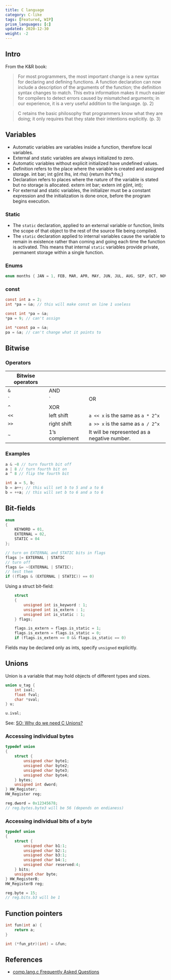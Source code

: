 ```yaml
---
title: C language
category: C-like
tags: [Featured, WIP]
prism_languages: [c]
updated: 2020-12-30
weight: -2
---
```


Intro
-------------------------------------

From the K&R book:

> For most programmers, the most important change is a new syntax for declaring and defining functions. A function declaration can now include a description of the arguments of the function; the definition syntax changes to match. This extra information makes it much easier for compilers to detect errors caused by mismatched arguments; in our experience, it is a very useful addition to the language. (p. 2)

> C retains the basic philosophy that programmers know what they are doing; it only requires that they state their intentions explicitly. (p. 3)


Variables
-------------------------------------

- Automatic variables are variables inside a function, therefore local variables.
- External and static variables are always initialized to zero.
- Automatic variables without explicit initialized have undefined values.
- Definition refers to the place where the variable is created and assigned storage.
    int bar;
    int g(int lhs, int rhs) {return lhs*rhs;}
- Declaration refers to places where the nature of the variable is stated but no storage is allocated.
    extern int bar;
    extern int g(int, int);
- For external and static variables, the initializer must be a constant expression and the initialization is done once, before the program begins execution.

### Static

- The `static` declaration, applied to an external variable or function, limits the scope of that object to the rest of the source file being compiled.
- The `static` declaration applied to internal variables cause the variable to remain in existence rather than coming and going each time the function is activated. This means that internal `static` variables provide private, permanent storage within a single function.

### Enums

```c
enum months { JAN = 1, FEB, MAR, APR, MAY, JUN, JUL, AUG, SEP, OCT, NOV, DEC };
```

### const

```c
const int a = 2;
int *pa = &a; // this will make const on line 1 useless

const int *pa = &a;
*pa = 9; // can't assign

int *const pa = &a;
pa = &a; // can't change what it points to
```

Bitwise
-------------------------------------

### Operators

| Bitwise operators   |                |                                              |
| -----------------   | -------------- | -------------------------------------------- |
| `&`                 | AND            |                                              |
| `|`                 | OR             |                                              |
| `^`                 | XOR            |                                              |
| `<<`                | left shift     | `a << x` is the same as `a * 2^x`            |
| `>>`                | right shift    | `a >> x` is the same as `a / 2^x`            |
| `~`                 | 1’s complement | It will be represented as a negative number. |

### Examples

```c
a & ~8 // turn fourth bit off
a | 8 // turn fourth bit on
a ^ 8 // flip the fourth bit
```

```c
int a = 5, b;
b = a++; // this will set b to 5 and a to 6
b = ++a; // this will set b to 6 and a to 6
```

Bit-fields
-------------------------------------

```c
enum
{
    KEYWORD = 01,
    EXTERNAL = 02,
    STATIC = 04
};

// turn on EXTERNAL and STATIC bits in flags
flags |= EXTERNAL | STATIC
// turn off
flags &= ~(EXTERNAL | STATIC);
// test them
if ((flags & (EXTERNAL | STATIC)) == 0)
```

Using a struct bit-field:

```c
    struct
    {
        unsigned int is_keyword : 1;
        unsigned int is_extern : 1;
        unsigned int is_static : 1;
    } flags;

    flags.is_extern = flags.is_static = 1;
    flags.is_extern = flags.is_static = 0;
    if (flags.is_extern == 0 && flags.is_static == 0)
```

Fields may be declared only as ints, specify `unsigned` explicitly.

Unions
-------------------------------------

Union is a variable that may hold objects of different types and sizes.

```c
union u_tag {
    int ival;
    float fval;
    char *sval;
} u;

u.ival;
```

See: [SO: Why do we need C Unions?](https://stackoverflow.com/questions/252552/why-do-we-need-c-unions)

### Accessing individual bytes

```c
typedef union
{
    struct {
        unsigned char byte1;
        unsigned char byte2;
        unsigned char byte3;
        unsigned char byte4;
    } bytes;
    unsigned int dword;
} HW_Register;
HW_Register reg;

reg.dword = 0x12345678;
// reg.bytes.byte3 will be 56 (depends on endianess)
```

### Accessing individual bits of a byte

```c
typedef union
{
    struct {
        unsigned char b1:1;
        unsigned char b2:1;
        unsigned char b3:1;
        unsigned char b4:1;
        unsigned char reserved:4;
    } bits;
    unsigned char byte;
} HW_RegisterB;
HW_RegisterB reg;

reg.byte = 15;
// reg.bits.b3 will be 1
```

Function pointers
-------------------------------------

```c
int fun(int a) {
    return a;
}

int (*fun_ptr)(int) = &fun;
```

References
-------------------------------------

- [comp.lang.c Frequently Asked Questions](http://c-faq.com/index.html)
